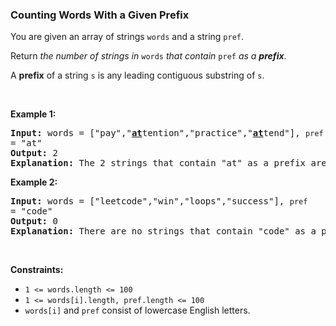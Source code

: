 
<h3>Counting Words With a Given Prefix</h3>
<div><p>You are given an array of strings <code>words</code> and a string <code>pref</code>.</p>
<p>Return <em>the number of strings in </em><code>words</code><em> that contain </em><code>pref</code><em> as a <strong>prefix</strong></em>.</p>
<p>A <strong>prefix</strong> of a string <code>s</code> is any leading contiguous substring of <code>s</code>.</p>
<p> </p>
<p><strong>Example 1:</strong></p>
<pre><strong>Input:</strong> words = ["pay","<strong><u>at</u></strong>tention","practice","<u><strong>at</strong></u>tend"], <code>pref </code>= "at"
<strong>Output:</strong> 2
<strong>Explanation:</strong> The 2 strings that contain "at" as a prefix are: "<u><strong>at</strong></u>tention" and "<u><strong>at</strong></u>tend".
</pre>
<p><strong>Example 2:</strong></p>
<pre><strong>Input:</strong> words = ["leetcode","win","loops","success"], <code>pref </code>= "code"
<strong>Output:</strong> 0
<strong>Explanation:</strong> There are no strings that contain "code" as a prefix.
</pre>
<p> </p>
<p><strong>Constraints:</strong></p>
<ul>
<li><code>1 &lt;= words.length &lt;= 100</code></li>
<li><code>1 &lt;= words[i].length, pref.length &lt;= 100</code></li>
<li><code>words[i]</code> and <code>pref</code> consist of lowercase English letters.</li>
</ul>
</div>
